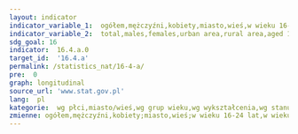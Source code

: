 ```yaml
---
layout: indicator
indicator_variable_1:  ogółem,mężczyźni,kobiety,miasto,wieś,w wieku 16-24 lat,w wieku 25-34 lat,w wieku 35-44 lat,w wieku 45-54 lat,w wieku 55-64 lat,w wieku 65-74 lat,wyższe,średnie,niższe,aktywni zawodowo,pracujący,bezrobotni,bierni zawodowo
indicator_variable_2:  total,males,females,urban area,rural area,aged 16-24,aged 25-34,aged 35-44,aged 45-54,aged 55-64,aged 65-74,tertiary,secondary,primary,economically active,employed,unemployed,economically inactive
sdg_goal: 16
indicator:  16.4.a.0
target_id:  '16.4.a'
permalink: /statistics_nat/16-4-a/
pre:  0
graph: longitudinal
source_url: 'www.stat.gov.pl'
lang:  pl
kategorie:  wg płci,miasto/wieś,wg grup wieku,wg wykształcenia,wg stanu zawodowego osób
zmienne: ogółem,mężczyźni,kobiety;miasto,wieś;w wieku 16-24 lat,w wieku 25-34 lat,w wieku 35-44 lat,w wieku 45-54 lat,w wieku 55-64 lat,w wieku 65-74 lat;wyższe,średnie,niższe;aktywni zawodowo,pracujący,bezrobotni,bierni zawodowo
---
```

